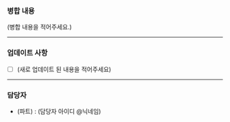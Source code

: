 ### 병합 내용 
(병합 내용을 적어주세요.)

****
### 업데이트 사항
- [ ] (새로 업데이트 된 내용을 적어주세요)

*****
### 담당자
- (파트) : (담당자 아이디 @닉네임)

